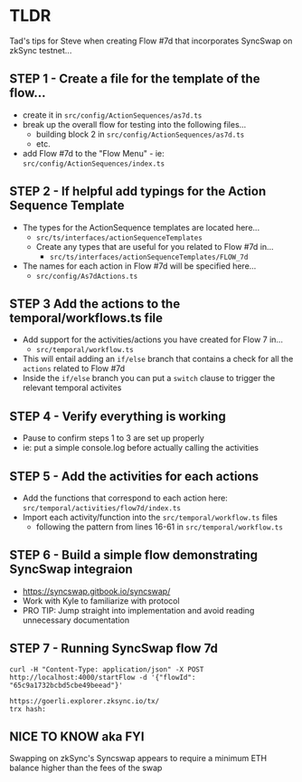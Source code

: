 # TLDR

Tad's tips for Steve when creating Flow #7d that incorporates SyncSwap on zkSync testnet...

## STEP 1 - Create a file for the template of the flow...

- create it in `src/config/ActionSequences/as7d.ts`
- break up the overall flow for testing into the following files...
  - building block 2 in `src/config/ActionSequences/as7d.ts`
  - etc.
- add Flow #7d to the "Flow Menu" - ie: `src/config/ActionSequences/index.ts`

## STEP 2 - If helpful add typings for the Action Sequence Template

- The types for the ActionSequence templates are located here...
  - `src/ts/interfaces/actionSequenceTemplates`
  - Create any types that are useful for you related to Flow #7d in...
    - `src/ts/interfaces/actionSequenceTemplates/FLOW_7d`
- The names for each action in Flow #7d will be specified here...
  - `src/config/As7dActions.ts`

## STEP 3 Add the actions to the temporal/workflows.ts file

- Add support for the activities/actions you have created for Flow 7 in...
  - `src/temporal/workflow.ts`
- This will entail adding an `if/else` branch that contains a check for all the `actions` related to Flow #7d
- Inside the `if/else` branch you can put a `switch` clause to trigger the relevant temporal activites

## STEP 4 - Verify everything is working

- Pause to confirm steps 1 to 3 are set up properly
- ie: put a simple console.log before actually calling the activities

## STEP 5 - Add the activities for each actions

- Add the functions that correspond to each action here: `src/temporal/activities/flow7d/index.ts`
- Import each activity/function into the `src/temporal/workflow.ts` files
  - following the pattern from lines 16-61 in `src/temporal/workflow.ts`

## STEP 6 - Build a simple flow demonstrating SyncSwap integraion

- https://syncswap.gitbook.io/syncswap/
- Work with Kyle to familiarize with protocol
- PRO TIP: Jump straight into implementation and avoid reading unnecessary documentation

## STEP 7 - Running SyncSwap flow 7d

```
curl -H "Content-Type: application/json" -X POST http://localhost:4000/startFlow -d '{"flowId": "65c9a1732bcbd5cbe49beead"}'
```

```
https://goerli.explorer.zksync.io/tx/
trx hash:
```

## NICE TO KNOW aka FYI

Swapping on zkSync's Syncswap appears to require a minimum ETH balance higher than the fees of the swap
